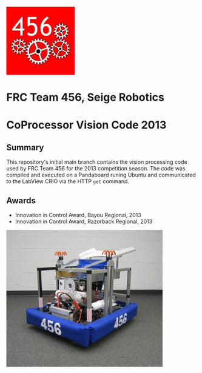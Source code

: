 
![Alt text](img/FRC_Team456_logo.png)

FRC Team 456, Seige Robotics 
============
CoProcessor Vision Code 2013
=================================

Summary
-------

This repository's initial main branch contains the vision processing
code used by FRC Team 456 for the 2013 competition season.  The code
was compiled and executed on a Pandaboard runing Ubuntu and communicated
to the LabView CRIO via the HTTP `get` command.

Awards
------
* Innovation in Control Award, Bayou Regional, 2013
* Innovation in Control Award, Razorback Regional, 2013

![Alt text](img/2013_robot_photo.jpg)



